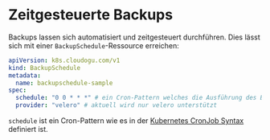 # Zeitgesteuerte Backups

Backups lassen sich automatisiert und zeitgesteuert durchführen.
Dies lässt sich mit einer `BackupSchedule`-Ressource erreichen:

```yaml
apiVersion: k8s.cloudogu.com/v1
kind: BackupSchedule
metadata:
  name: backupschedule-sample
spec:
  schedule: "0 0 * * *" # ein Cron-Pattern welches die Ausführung des Backups bestimmt.
  provider: "velero" # aktuell wird nur velero unterstützt
```

`schedule` ist ein Cron-Pattern wie es in der [Kubernetes CronJob Syntax](https://kubernetes.io/docs/concepts/workloads/controllers/cron-jobs/#schedule-syntax) definiert ist.